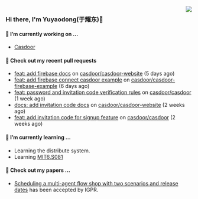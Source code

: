 <img align="right" src="https://github-readme-stats.vercel.app/api?username=leo220yuyaodog&show_icons=true&icon_color=805AD5&text_color=718096&bg_color=ffffff&hide_title=true" />

### Hi there, I'm Yuyaodong(于耀东)👋
#### 🔭 I’m currently working on ...
- [Casdoor](https://github.com/casdoor)

#### 🔨 Check out my recent pull requests

- [feat: add firebase docs](https://github.com/casdoor/casdoor-website/pull/558) on [casdoor/casdoor-website](https://github.com/casdoor/casdoor-website) (5 days ago)
- [feat: add firebase connect casdoor example](https://github.com/casdoor/casdoor-firebase-example/pull/2) on [casdoor/casdoor-firebase-example](https://github.com/casdoor/casdoor-firebase-example) (6 days ago)
- [feat: password and invitation code verification rules](https://github.com/casdoor/casdoor/pull/2258) on [casdoor/casdoor](https://github.com/casdoor/casdoor) (1 week ago)
- [docs: add invitation code docs](https://github.com/casdoor/casdoor-website/pull/554) on [casdoor/casdoor-website](https://github.com/casdoor/casdoor-website) (2 weeks ago)
- [feat: add invitation code for signup feature](https://github.com/casdoor/casdoor/pull/2249) on [casdoor/casdoor](https://github.com/casdoor/casdoor) (2 weeks ago)

#### 🌱 I’m currently learning ...
- Learning the distribute system.
- Learning [MIT6.S081](https://pdos.csail.mit.edu/6.828/2021/schedule.html)

#### 📜 Check out my papers ...
- [Scheduling a multi-agent flow shop with two scenarios and release dates](https://www.tandfonline.com/doi/full/10.1080/00207543.2023.2188646) has been accepted by IGPR.

